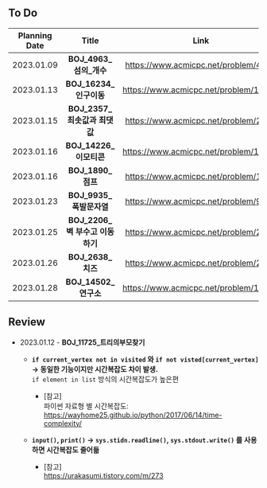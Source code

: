 ## To Do

|Planning Date|Title|Link|Status|
|:---:|:---:|:---:|:---:|
| 2023.01.09 | **BOJ_4963_섬의_개수** | https://www.acmicpc.net/problem/4963 | Done |
| 2023.01.13 | **BOJ_16234_인구이동** | https://www.acmicpc.net/problem/16234 | Done|
| 2023.01.15 | **BOJ_2357_최솟값과 최댓값** | https://www.acmicpc.net/problem/2357 | | 
| 2023.01.16 | **BOJ_14226_이모티콘** | https://www.acmicpc.net/problem/14226 |  |  
| 2023.01.16 | **BOJ_1890_점프** | https://www.acmicpc.net/problem/1890 | 
| 2023.01.23 | **BOJ_9935_폭발문자열** | https://www.acmicpc.net/problem/9935 |
| 2023.01.25 | **BOJ_2206_벽 부수고 이동하기** | https://www.acmicpc.net/problem/2206| Time Out
| 2023.01.26 | **BOJ_2638_치즈** | https://www.acmicpc.net/problem/2638|
| 2023.01.28 | **BOJ_14502_연구소** | https://www.acmicpc.net/problem/14502|
  
## Review
- 2023.01.12 - **BOJ_11725_트리의부모찾기**
  - **`if current_vertex not in visited` 와 `if not visted[current_vertex]` -> 동일한 기능이지만 시간복잡도 차이 발생.**  
    `if element in list` 방식의 시간복잡도가 높은편
    - [참고]  
       파이썬 자료형 별 시간복잡도: https://wayhome25.github.io/python/2017/06/14/time-complexity/    
  

  
  - **`input()`, `print()` -> `sys.stidn.readline()`, `sys.stdout.write()` 를 사용하면 시간복잡도 줄어듦**  
      - [참고]   
        https://urakasumi.tistory.com/m/273
